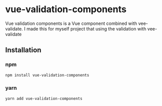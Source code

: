 # vue-validation-components
Vue validation components is a Vue component combined with vee-validate.
I made this for myself project that using the validation with vee-validate

## Installation

### npm

```sh
npm install vue-validation-components
```

### yarn

```sh
yarn add vue-validation-components
```

